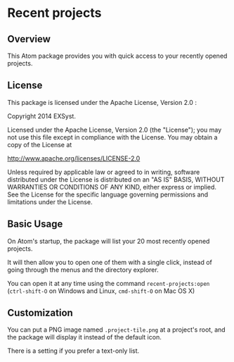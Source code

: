Recent projects
===============

Overview
--------
This Atom package provides you with quick access to your recently opened projects.

License
-------
This package is licensed under the Apache License, Version 2.0 :

Copyright 2014 EXSyst.

Licensed under the Apache License, Version 2.0 (the "License");
you may not use this file except in compliance with the License.
You may obtain a copy of the License at

http://www.apache.org/licenses/LICENSE-2.0

Unless required by applicable law or agreed to in writing, software
distributed under the License is distributed on an "AS IS" BASIS,
WITHOUT WARRANTIES OR CONDITIONS OF ANY KIND, either express or implied.
See the License for the specific language governing permissions and
limitations under the License.

Basic Usage
-----------
On Atom's startup, the package will list your 20 most recently opened projects.

It will then allow you to open one of them with a single click, instead of going through the menus and the directory explorer.

You can open it at any time using the command `recent-projects:open` (`ctrl-shift-O` on Windows and Linux, `cmd-shift-O` on Mac OS X)

Customization
-------------
You can put a PNG image named `.project-tile.png` at a project's root, and the package will display it instead of the default icon.

There is a setting if you prefer a text-only list.
